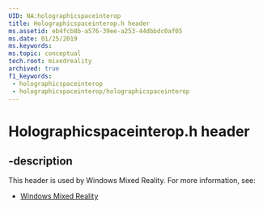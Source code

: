 ```yaml
---
UID: NA:holographicspaceinterop
title: Holographicspaceinterop.h header
ms.assetid: eb4fcb8b-a576-39ee-a253-44dbbdc0af05
ms.date: 01/25/2019
ms.keywords: 
ms.topic: conceptual
tech.root: mixedreality
archived: true
f1_keywords:
 - holographicspaceinterop
 - holographicspaceinterop/holographicspaceinterop
---
```


# Holographicspaceinterop.h header


## -description

This header is used by Windows Mixed Reality. For more information, see:

- [Windows Mixed Reality](../_mixedreality/index.md)

